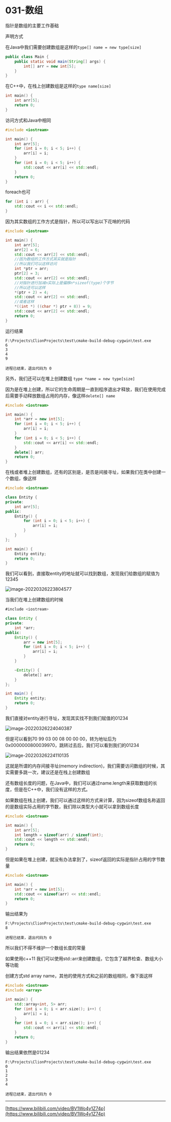# 031-数组

指针是数组的主要工作基础

声明方式

在Java中我们需要创建数组是这样的`type[] name = new type[size]`

```java
public class Main {
    public static void main(String[] args) {
        int[] arr = new int[5];
    }
}
```

在C++中，在栈上创建数组是这样的`type name[size]`

```C++
int main() {
    int arr[5];
    return 0;
}
```

访问方式和Java中相同

```C++
#include <iostream>

int main() {
    int arr[5];
    for (int i = 0; i < 5; i++) {
        arr[i] = i;
    }
    for (int i = 0; i < 5; i++) {
        std::cout << arr[i] << std::endl;
    }
    return 0;
}
```

foreach也可

```C++
for (int i : arr) {
    std::cout << i << std::endl;
}
```

因为其实数组的工作方式是指针，所以可以写出以下花哨的代码

```C++
#include <iostream>

int main() {
    int arr[5];
    arr[2] = 6;
    std::cout << arr[2] << std::endl;
    //因为数组的工作方式其实就是指针
    //所以我们可以这样访问
    int *ptr = arr;
    ptr[2] = 3;
    std::cout << arr[2] << std::endl;
    //对指针进行加减n实际上是偏移n*sizeof(type)个字节
    //所以还可以这样
    *(ptr + 2) = 4;
    std::cout << arr[2] << std::endl;
    //或者这样
    *((int *) ((char *) ptr + 8)) = 9;
    std::cout << arr[2] << std::endl;
    return 0;
}
```

运行结果

```
F:\Projects\ClionProjects\test\cmake-build-debug-cygwin\test.exe
6
3
4
9

进程已结束，退出代码为 0
```

另外，我们还可以在堆上创建数组 `type *name = new type[size]`

因为是在堆上创建，所以它的生命周期是一直到程序退出才释放，我们在使用完成后需要手动释放数组占用的内存，像这样`delete[] name`

```C++
#include <iostream>

int main() {
    int *arr = new int[5];
    for (int i = 0; i < 5; i++) {
        arr[i] = i;
    }
    for (int i = 0; i < 5; i++) {
        std::cout << arr[i] << std::endl;
    }
    delete[] arr;
    return 0;
}
```

在栈或者堆上创建数组，还有的区别是，是否是间接寻址，如果我们在类中创建一个数组，像这样

```C++
#include <iostream>

class Entity {
private:
    int arr[5];
public:
    Entity() {
        for (int i = 0; i < 5; i++) {
            arr[i] = i;
        }
    }
};

int main() {
    Entity entity;
    return 0;
}
```

我们可以看到，直接取entity的地址就可以找到数组，发现我们给数组的赋值为12345

![image-20220326223804577](img/image-20220326223804577.png)

当我们在堆上创建数组的时候

```java
#include <iostream>

class Entity {
private:
    int *arr;
public:
    Entity() {
        arr = new int[5];
        for (int i = 0; i < 5; i++) {
            arr[i] = i;
        }
    }

    ~Entity() {
        delete[] arr;
    }
};

int main() {
    Entity entity;
    return 0;
}
```

我们直接对entity进行寻址，发现其实找不到我们赋值的01234

![image-20220326224040387](img/image-20220326224040387.png)

但是可以看到70 99 03 00 08 00 00 00，转为地址后为0x0000000800039970，跳转过去后，我们可以看到我们的01234

![image-20220326224110135](img/image-20220326224110135.png)

这就是所谓的内存间接寻址(memory indirection)，我们需要访问数组的时候，其实需要多跳一次，建议还是在栈上创建数组

还有数组长度的问题，在Java中，我们可以通过name.length来获取数组的长度，但是在C++中，我们没有这样的方式。

如果数组在栈上创建，我们可以通过这样的方式来计算，因为sizeof数组名称返回的是数组实际占用的字节数，我们除以类型大小就可以拿到数组长度

```c++
#include <iostream>

int main() {
    int arr[5];
    int length = sizeof(arr) / sizeof(int);
    std::cout << length << std::endl;
    return 0;
}
```

但是如果在堆上创建，就没有办法拿到了，sizeof返回的实际是指针占用的字节数量

```c++
#include <iostream>

int main() {
    int *arr = new int[5];
    std::cout << sizeof(arr) << std::endl;
    return 0;
}
```

输出结果为

```
F:\Projects\ClionProjects\test\cmake-build-debug-cygwin\test.exe
8

进程已结束，退出代码为 0
```

所以我们不得不维护一个数组长度的常量

如果使用c++11 我们可以使用std::arr来创建数组，它包含了越界检查、数组大小等功能

创建方式std array name，其他的使用方式和之前的数组相同，像下面这样

```c++
#include <iostream>
#include <array>

int main() {
    std::array<int, 5> arr;
    for (int i = 0; i < arr.size(); i++) {
        arr[i] = i;
    }
    for (int i = 0; i < arr.size(); i++) {
        std::cout << arr[i] << std::endl;
    }
    return 0;
}
```

输出结果依然是01234

```
F:\Projects\ClionProjects\test\cmake-build-debug-cygwin\test.exe
0
1
2
3
4

进程已结束，退出代码为 0
```

**********

[https://www.bilibili.com/video/BV1Wo4y1Z74p](https://www.bilibili.com/video/BV1Wo4y1Z74p)
